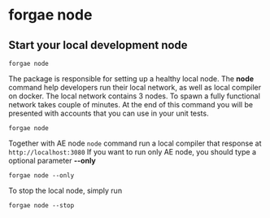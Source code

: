 # forgae node

## Start your local development node

```text
forgae node
```

The package is responsible for setting up a healthy local node. The **node** command help developers run their local network, as well as local compiler on docker. The local network contains 3 nodes. To spawn a fully functional network takes couple of minutes. At the end of this command you will be presented with accounts that you can use in your unit tests.

```text
forgae node
```

Together with AE node `node` command run a local compiler that response at `http://localhost:3080` If you want to run only AE node, you should type a optional parameter **--only**

```text
forgae node --only
```

To stop the local node, simply run

```text
forgae node --stop
```

